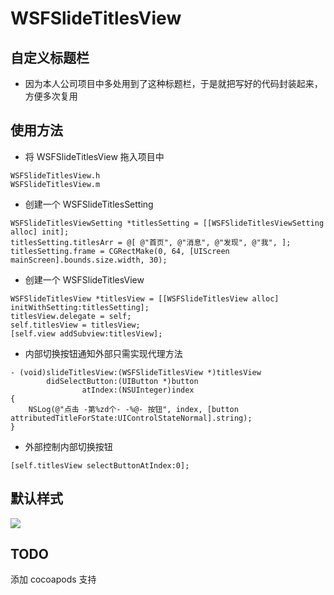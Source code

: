 # WSFSlideTitlesView

## 自定义标题栏
* 因为本人公司项目中多处用到了这种标题栏，于是就把写好的代码封装起来，方便多次复用

## 使用方法
* 将 WSFSlideTitlesView 拖入项目中

```
WSFSlideTitlesView.h
WSFSlideTitlesView.m
```

* 创建一个 WSFSlideTitlesSetting

```
WSFSlideTitlesViewSetting *titlesSetting = [[WSFSlideTitlesViewSetting alloc] init];
titlesSetting.titlesArr = @[ @"首页", @"消息", @"发现", @"我", ];
titlesSetting.frame = CGRectMake(0, 64, [UIScreen mainScreen].bounds.size.width, 30);
```

* 创建一个 WSFSlideTitlesView

```
WSFSlideTitlesView *titlesView = [[WSFSlideTitlesView alloc] initWithSetting:titlesSetting];
titlesView.delegate = self;
self.titlesView = titlesView;
[self.view addSubview:titlesView];
```

* 内部切换按钮通知外部只需实现代理方法

```
- (void)slideTitlesView:(WSFSlideTitlesView *)titlesView
        didSelectButton:(UIButton *)button
                atIndex:(NSUInteger)index
{
    NSLog(@"点击 -第%zd个- -%@- 按钮", index, [button attributedTitleForState:UIControlStateNormal].string);
}
```

* 外部控制内部切换按钮

```
[self.titlesView selectButtonAtIndex:0];
```

## 默认样式
![](http://ww3.sinaimg.cn/large/0060lm7Tgw1f1r1lkdim5g30fg0ri400.gif)

## TODO
添加 cocoapods 支持
